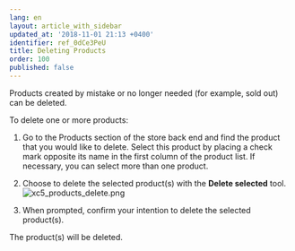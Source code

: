 ```yaml
---
lang: en
layout: article_with_sidebar
updated_at: '2018-11-01 21:13 +0400'
identifier: ref_0dCe3PeU
title: Deleting Products
order: 100
published: false
---
```

Products created by mistake or no longer needed (for example, sold out) can be deleted.

To delete one or more products:

   1. Go to the Products section of the store back end and find the product that you would like to delete. Select this product by placing a check mark opposite its name in the first column of the product list. If necessary, you can select more than one product.
   
   2. Choose to delete the selected product(s) with the **Delete selected** tool.  
      ![xc5_products_delete.png]({{site.baseurl}}/attachments/ref_0dCe3PeU/xc5_products_delete.png)
    
   3. When prompted, confirm your intention to delete the selected product(s).
      
The product(s) will be deleted.
      


